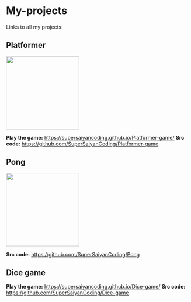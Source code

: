 # **My-projects**
Links to all my projects:
## **Platformer**
<img src="https://storage.googleapis.com/replit/images/1699161928741_eb597938dff77f71a9f2e8113b1c0009.png" width="200">

**Play the game:** https://supersaiyancoding.github.io/Platformer-game/
**Src code:** https://github.com/SuperSaiyanCoding/Platformer-game

## **Pong**
<img src="https://github.com/SuperSaiyanCoding/My-projects/assets/112682624/13bdda9c-6280-43b6-95bb-6bf3b0faf221" width="200">

**Src code:** https://github.com/SuperSaiyanCoding/Pong

## **Dice game**
**Play the game:** https://supersaiyancoding.github.io/Dice-game/
**Src code:** https://github.com/SuperSaiyanCoding/Dice-game
